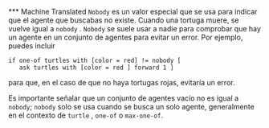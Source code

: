 ﻿*** Machine Translated
`Nobody` es un valor especial que se usa para indicar que el agente que buscabas no existe. Cuando una tortuga muere, se vuelve igual a `nobody` . `Nobody` se suele usar a nadie para comprobar que hay un agente en un conjunto de agentes para evitar un error. Por ejemplo, puedes incluir 

```
if one-of turtles with [color = red] != nobody [ 
   ask turtles with [color = red ] forward 1 ]
```
 para que, en el caso de que no haya tortugas rojas, evitaría un error.

Es importante señalar que un conjunto de agentes vacío no es igual a `nobody`; `nobody` solo se usa cuando se busca un solo agente, generalmente en el contexto de `turtle` , `one-of` o `max-one-of`.
